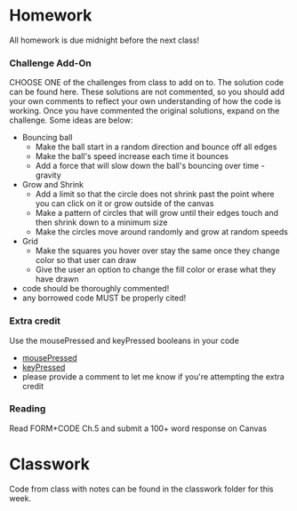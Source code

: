 # Homework
All homework is due midnight before the next class!

### Challenge Add-On
CHOOSE ONE of the challenges from class to add on to. The solution code can be found here. These solutions are not commented, so you should add your own comments to reflect your own understanding of how the code is working. Once you have commented the original solutions, expand on the challenge. Some ideas are below:
- Bouncing ball
  - Make the ball start in a random direction and bounce off all edges
  - Make the ball's speed increase each time it bounces
  - Add a force that will slow down the ball's bouncing over time - gravity
- Grow and Shrink
  - Add a limit so that the circle does not shrink past the point where you can click on it or grow outside of the canvas
  - Make a pattern of circles that will grow until their edges touch and then shrink down to a minimum size
  - Make the circles move around randomly and grow at random speeds
- Grid
  - Make the squares you hover over stay the same once they change color so that user can draw
  - Give the user an option to change the fill color or erase what they have drawn
- code should be thoroughly commented!
- any borrowed code MUST be properly cited!

### Extra credit
Use the mousePressed and keyPressed booleans in your code
- [mousePressed](https://processing.org/reference/mousePressed.html)
- [keyPressed](https://processing.org/reference/keyPressed.html)
- please provide a comment to let me know if you're attempting the extra credit

### Reading
Read FORM+CODE Ch.5 and submit a 100+ word response on Canvas

# Classwork
Code from class with notes can be found in the classwork folder for this week.
